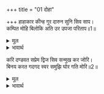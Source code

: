 +++
title = "01 दोहा"

+++
हाहाकार कीन्ह गुर दारुन सुनि सिव साप।  
कम्पित मोहि बिलोकि अति उर उपजा परिताप॥1॥  

<details><summary>मूल</summary>

हाहाकार कीन्ह गुर दारुन सुनि सिव साप।  
कम्पित मोहि बिलोकि अति उर उपजा परिताप॥1॥  
</details>

<details><summary>भावार्थ</summary>

शिवजी का भयानक शाप सुनकर गुरुजी ने हाहाकार किया। मुझे काँपता हुआ देखकर उनके हृदय में बडा सन्ताप उत्पन्न हुआ॥1॥  
</details>

करि दण्डवत सप्रेम द्विज सिव सन्मुख कर जोरि।  
बिनय करत गदगद स्वर समुझि घोर गति मोरि॥2॥  

<details><summary>मूल</summary>

करि दण्डवत सप्रेम द्विज सिव सन्मुख कर जोरि।  
बिनय करत गदगद स्वर समुझि घोर गति मोरि॥2॥  
</details>

<details><summary>भावार्थ</summary>

प्रेम सहित दण्डवत्‌ करके वे ब्राह्मण श्री शिवजी के सामने हाथ जोडकर मेरी भयङ्कर गति (दण्ड) का विचार कर गदगद वाणी से विनती करने लगे-॥2॥  
</details>

